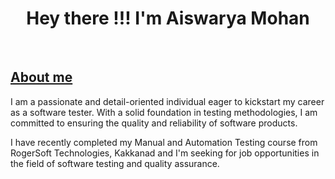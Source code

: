 <h1 align="center"> Hey there !!! I'm Aiswarya Mohan</h1>
<br>
<h2><u>About me</u></h2>
<p>I am a passionate and detail-oriented individual eager to kickstart my career as a software tester. With a solid foundation in testing methodologies, I am committed to ensuring the quality and reliability of software products.</p>
<p>I have recently completed my Manual and Automation Testing course from RogerSoft Technologies, Kakkanad and I'm seeking for job opportunities in the field of software testing and quality assurance.</p>
